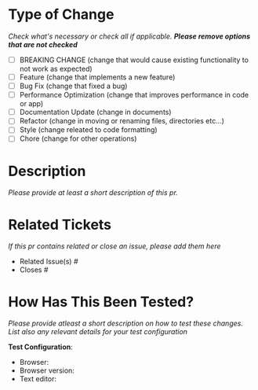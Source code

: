 # Type of Change 
_Check what's necessary or check all if applicable. **Please remove options that are not checked**_

- [ ] BREAKING CHANGE (change that would cause existing functionality to not work as expected)
- [ ] Feature (change that implements a new feature)
- [ ] Bug Fix (change that fixed a bug)
- [ ] Performance Optimization (change that improves performance in code or app)
- [ ] Documentation Update (change in documents)
- [ ] Refactor (change in moving or renaming files, directories etc...)
- [ ] Style (change releated to code formatting)
- [ ] Chore (change for other operations)

###

# Description

_Please provide at least a short description of this pr._

###

# Related Tickets
_If this pr contains related or close an issue, please add them here_

- Related Issue(s) #
- Closes #

###

# How Has This Been Tested?

_Please provide atleast a short description on how to test these changes. List also any relevant details for your test configuration_

**Test Configuration**:
* Browser:
* Browser version:
* Text editor: